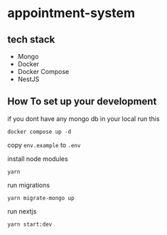 # appointment-system

## tech stack

- Mongo
- Docker
- Docker Compose
- NestJS

## How To set up your development

if you dont have any mongo db in your local run this

```
docker compose up -d
```

copy `env.example` to `.env`

install node modules

```
yarn
```

run migrations

```
yarn migrate-mongo up
```

run nextjs

```
yarn start:dev
```